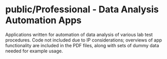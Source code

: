 # public/Professional - Data Analysis Automation Apps
Applications written for automation of data analysis of various lab test procedures. Code not included due to IP considerations; overviews of app functionality are included in the PDF files, along with sets of dummy data needed for example usage.
